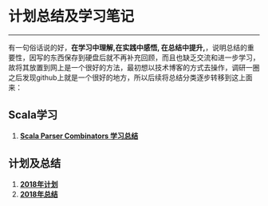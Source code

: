 # 计划总结及学习笔记

------

有一句俗话说的好，**在学习中理解,在实践中感悟, 在总结中提升,**，说明总结的重要性，因写的东西保存到硬盘后就不再补充回顾，而且也缺乏交流和进一步学习，故将其放置到网上是一个很好的方法，最初想以技术博客的方式去操作，调研一圈之后发现github上就是一个很好的地方，所以后续将总结分类逐步转移到这上面来：

## Scala学习

1. [**Scala Parser Combinators 学习总结**](https://github.com/heguangwu/doc/blob/master/Scala%20Parser%20Combinators%20%E5%AD%A6%E4%B9%A0%E6%80%BB%E7%BB%93.md)

## 计划及总结

1. [**2018年计划**](https://github.com/heguangwu/doc/blob/master/2018%E5%B9%B4%E8%AE%A1%E5%88%92.md)
2. [**2018年总结**](https://github.com/heguangwu/doc/blob/master/2018%E5%B9%B4%E6%80%BB%E7%BB%93.md)
